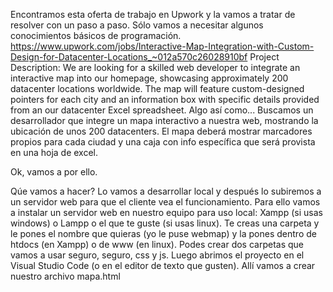 Encontramos esta oferta de trabajo en Upwork y la vamos a tratar de resolver con un paso a paso. Sólo vamos a necesitar algunos conocimientos básicos de programación.
https://www.upwork.com/jobs/Interactive-Map-Integration-with-Custom-Design-for-Datacenter-Locations_~012a570c26028910bf
Project Description:
We are looking for a skilled web developer to integrate an interactive map into our homepage, showcasing approximately 200 datacenter locations worldwide. The map will feature custom-designed pointers for each city and an information box with specific details provided from an our datacenter Excel spreadsheet.
Algo así como...
Buscamos un desarrollador que integre un mapa interactivo a nuestra web, mostrando la ubicación de unos 200 datacenters. El mapa deberá mostrar marcadores propios para cada ciudad y una caja con info específica que será provista en una hoja de excel.

Ok, vamos a por ello.

Qúe vamos a hacer?
Lo vamos a desarrollar local y después lo subiremos a un servidor web para que el cliente vea el funcionamiento. Para ello vamos a instalar un servidor web en nuestro equipo para uso local: Xampp (si usas windows) o Lampp o el que te guste (si usas linux).
Te creas una carpeta y le pones el nombre que quieras (yo le puse webmap) y la pones dentro de htdocs (en Xampp) o de www (en linux). Podes crear dos carpetas que vamos a usar seguro, seguro, css y js. 
Luego abrimos el proyecto en el Visual Studio Code (o en el editor de texto que gusten). Allí vamos a crear nuestro archivo mapa.html
